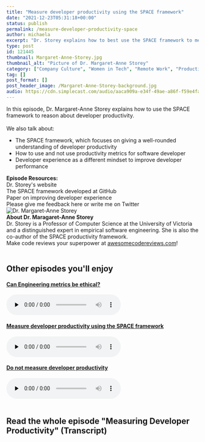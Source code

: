 ```yaml
---
title: "Measure developer productivity using the SPACE framework"
date: "2021-12-23T05:31:18+00:00"
status: publish
permalink: /measure-developer-productivity-space
author: michaela
excerpt: "Dr. Storey explains how to best use the SPACE framework to measure the productivity of software engineering teams."
type: post
id: 121445
thumbnail: Margaret-Anne-Storey.jpg
thumbnail_alt: "Picture of Dr. Margaret-Anne Storey"
category: ["Company Culture", "Women in Tech", "Remote Work", "Productivity"]
tag: []
post_format: []
post_header_image: /Margaret-Anne-Storey-background.jpg
audio: https://cdn.simplecast.com/audio/aaca909a-e34f-49ae-a86f-f59e4fa807f0/episodes/5f2f49ae-1df9-4c13-9a52-670548e10892/audio/f557f044-ac96-40a4-b6b4-f8f215a1a81b/default_tc.mp3
---
```


<div class="episode-about">
    In this episode, Dr. Margaret-Anne Storey explains how to use the SPACE framework to reason about developer productivity.
    <br/> <br/>We also talk about:
    <ul>
        <li> The SPACE framework, which focuses on giving a well-rounded understanding of developer productivity</li>
        <li> How to use and not use productivity metrics for software developer</li>
        <li> Developer experience as a different mindset to improve developer performance</li>
    </ul>
</div>
<div class=" episode-links">
<b>Episode Resources:</b><br/>
    Dr. Storey's website <br/>
    The SPACE framework developed at GitHub<br/>
    Paper on improving developer experience<br/>
    Please give me feedback here or write me on Twitter<br/>
</div>

<div class="row pt-2 align-items-center">
    <div class="col-4 guest-picture">
    <img src="Margaret-Anne-Storey.jpg" alt="Dr. Margaret-Anne Storey"/>
    </div>
    <div class="col-8 guest-about">
    <b>About Dr. Maragaret-Anne Storey</b><br/>
    Dr. Storey is a Professor of Computer Science at the University of Victoria and a distinguished expert in empirical software engineering. She is also the co-author of the SPACE productivity framework.
    </div>
</div>

<div class="sponsorship">
Make code reviews your superpower at <a href="https://awesomecodereviews.com">awesomecodereviews.com</a>!
</div>
<br/>
<div>
  <h2>Other episodes you'll enjoy</h2>
<div class="row-md-6">
      <div class="row g-0 border rounded overflow-hidden flex-md-row mb-4 shadow-sm h-md-250 position-relative">
          <div class="col p-4 d-flex flex-column position-static">
            <a href="https://www.software-engineering-unlocked.com/engineering-metrics/"><h4 class="mb-0">Can Engineering metrics be ethical?</h3></a>
  <audio controls preload="none">
               <source src="https://cdn.simplecast.com/audio/aaca909a-e34f-49ae-a86f-f59e4fa807f0/episodes/14f69a24-bf6f-4e84-8dd8-f57c3f73c32b/audio/3bc44755-6fc4-41cd-84bd-bc6e2228c0aa/default_tc.mp3" />
              </audio>
          </div>
        </div>
      </div>
    <div class="row-md-6">
      <div class="row g-0 border rounded overflow-hidden flex-md-row mb-4 shadow-sm h-md-250 position-relative">
          <div class="col p-4 d-flex flex-column position-static">
                       <a href="https://software-engineering-unlocked.com/measure-developer-productivity-space/"><h4 class="mb-0">Measure developer productivity using the SPACE framework</h3></a>
  <audio controls preload="none">
                <source src="https://cdn.simplecast.com/audio/aaca909a-e34f-49ae-a86f-f59e4fa807f0/episodes/5f2f49ae-1df9-4c13-9a52-670548e10892/audio/f557f044-ac96-40a4-b6b4-f8f215a1a81b/default_tc.mp3" />
              </audio>
          </div>
        </div>
      </div>
	<div class="row-md-6">
      <div class="row g-0 border rounded overflow-hidden flex-md-row mb-4 shadow-sm h-md-250 position-relative">
          <div class="col p-4 d-flex flex-column position-static">
            <a href="https://www.software-engineering-unlocked.com/dont-measure-developer-productivity/"><h4 class="mb-0">Do not measure developer productivity</h3></a>
  <audio controls preload="none">
               <source src="https://cdn.simplecast.com/audio/aaca909a-e34f-49ae-a86f-f59e4fa807f0/episodes/7d3ff77b-c660-4fa7-8acd-820c40e993d8/audio/43e2756b-f8b8-403d-b6cc-44c927f9eaef/default_tc.mp3" />
              </audio>
          </div>
        </div>
      </div>
</div>
<br/>

## Read the whole episode "Measuring Developer Productivity" (Transcript)
